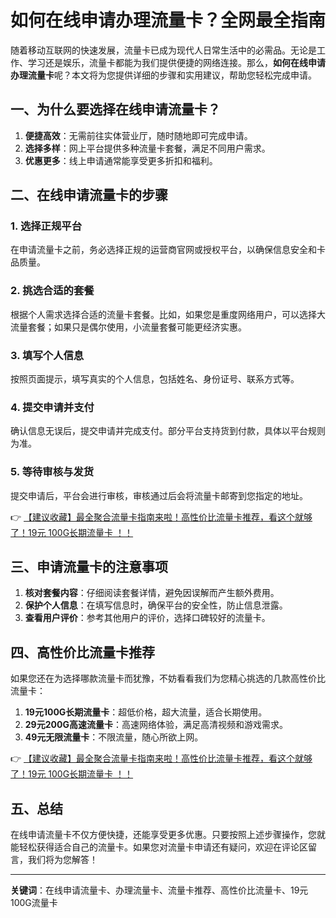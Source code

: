 # 如何在线申请办理流量卡？全网最全指南

随着移动互联网的快速发展，流量卡已成为现代人日常生活中的必需品。无论是工作、学习还是娱乐，流量卡都能为我们提供便捷的网络连接。那么，**如何在线申请办理流量卡**呢？本文将为您提供详细的步骤和实用建议，帮助您轻松完成申请。

## 一、为什么要选择在线申请流量卡？

1. **便捷高效**：无需前往实体营业厅，随时随地即可完成申请。  
2. **选择多样**：网上平台提供多种流量卡套餐，满足不同用户需求。  
3. **优惠更多**：线上申请通常能享受更多折扣和福利。  

## 二、在线申请流量卡的步骤

### 1. 选择正规平台
在申请流量卡之前，务必选择正规的运营商官网或授权平台，以确保信息安全和卡品质量。

### 2. 挑选合适的套餐
根据个人需求选择合适的流量卡套餐。比如，如果您是重度网络用户，可以选择大流量套餐；如果只是偶尔使用，小流量套餐可能更经济实惠。

### 3. 填写个人信息
按照页面提示，填写真实的个人信息，包括姓名、身份证号、联系方式等。

### 4. 提交申请并支付
确认信息无误后，提交申请并完成支付。部分平台支持货到付款，具体以平台规则为准。

### 5. 等待审核与发货
提交申请后，平台会进行审核，审核通过后会将流量卡邮寄到您指定的地址。

👉 [【建议收藏】最全聚合流量卡指南来啦！高性价比流量卡推荐，看这个就够了！19元 100G长期流量卡 ！！](https://bit.ly/Liuliangka)

## 三、申请流量卡的注意事项

1. **核对套餐内容**：仔细阅读套餐详情，避免因误解而产生额外费用。  
2. **保护个人信息**：在填写信息时，确保平台的安全性，防止信息泄露。  
3. **查看用户评价**：参考其他用户的评价，选择口碑较好的流量卡。  

## 四、高性价比流量卡推荐

如果您还在为选择哪款流量卡而犹豫，不妨看看我们为您精心挑选的几款高性价比流量卡：

1. **19元100G长期流量卡**：超低价格，超大流量，适合长期使用。  
2. **29元200G高速流量卡**：高速网络体验，满足高清视频和游戏需求。  
3. **49元无限流量卡**：不限流量，随心所欲上网。  

👉 [【建议收藏】最全聚合流量卡指南来啦！高性价比流量卡推荐，看这个就够了！19元 100G长期流量卡 ！！](https://bit.ly/Liuliangka)

## 五、总结

在线申请流量卡不仅方便快捷，还能享受更多优惠。只要按照上述步骤操作，您就能轻松获得适合自己的流量卡。如果您对流量卡申请还有疑问，欢迎在评论区留言，我们将为您解答！

---

**关键词**：在线申请流量卡、办理流量卡、流量卡推荐、高性价比流量卡、19元100G流量卡